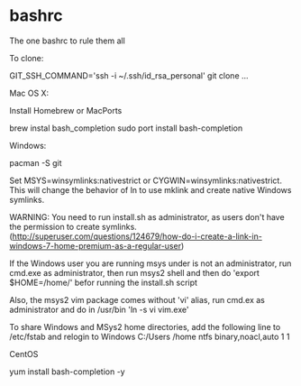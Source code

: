 bashrc
======

The one bashrc to rule them all

To clone:

GIT_SSH_COMMAND='ssh -i ~/.ssh/id_rsa_personal' git clone ...

Mac OS X:

Install Homebrew or MacPorts

brew instal bash_completion
sudo port install bash-completion

Windows:

pacman -S git

Set MSYS=winsymlinks:nativestrict or CYGWIN=winsymlinks:nativestrict. This will change the behavior of
ln to use mklink and create native Windows symlinks.

WARNING: You need to run install.sh as administrator, as users don't have the permission to create symlinks.
(http://superuser.com/questions/124679/how-do-i-create-a-link-in-windows-7-home-premium-as-a-regular-user)

If the Windows user you are running msys under is not an administrator, run cmd.exe as administrator,
then run msys2 shell and then do 'export $HOME=/home/<username>' befor running the install.sh script

Also, the msys2 vim package comes without 'vi' alias, run cmd.ex as administrator and do in
/usr/bin 'ln -s vi vim.exe'

To share Windows and MSys2 home directories, add the following line to /etc/fstab and relogin to Windows
C:/Users /home ntfs binary,noacl,auto 1 1

CentOS

yum install bash-completion -y

